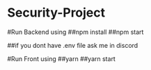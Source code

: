 # Security-Project

#Run Backend using
##npm install
##npm start

##if you dont have .env file ask me in discord

#Run Front using
##yarn
##yarn start
